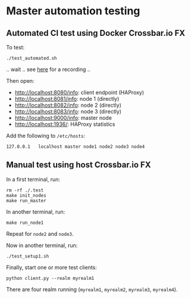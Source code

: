 # Master automation testing

## Automated CI test using Docker Crossbar.io FX

To test:

```console
./test_automated.sh
```

.. wait .. see [here](https://asciinema.org/a/351460) for a recording ..

Then open:

* [http://localhost:8080/info](http://localhost:8080/info): client endpoint (HAProxy)
* [http://localhost:8081/info](http://localhost:8081/info): node 1 (directly)
* [http://localhost:8082/info](http://localhost:8082/info): node 2 (directly)
* [http://localhost:8083/info](http://localhost:8083/info): node 3 (directly)
* [http://localhost:9000/info](http://localhost:9000/info): master node
* [http://localhost:1936/](http://localhost:1936/): HAProxy statistics


Add the following to `/etc/hosts`:

```console
127.0.0.1	localhost master node1 node2 node3 node4
```


## Manual test using host Crossbar.io FX

In a first terminal, run:

```console
rm -rf ./.test
make init_nodes
make run_master
```

In another terminal, run:

```console
make run_node1
```

Repeat for `node2` and `node3`.

Now in another terminal, run:

```console
./test_setup1.sh
```

Finally, start one or more test clients:

```console
python client.py --realm myrealm1
```

There are four realm running (`myrealm1`, `myrealm2`, `myrealm3`, `myrealm4`).

